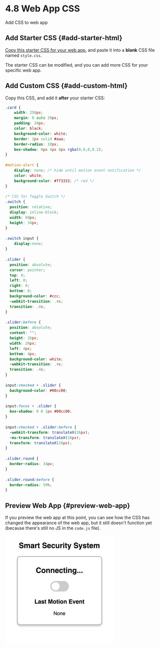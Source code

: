 # 4.8 Web App CSS

Add CSS to web app

## Add Starter CSS {#add-starter-html}

​[Copy this starter CSS for your web app](https://docs.idew.org/code-internet-of-things/references/web-app#css), and paste it into a **blank** CSS file named `style.css`.

The starter CSS can be modified, and you can add more CSS for your specific web app.

## Add Custom CSS {#add-custom-html}

Copy this CSS, and add it **after** your starter CSS:

```css
.card {
    width: 250px;
    margin: 0 auto 20px;
    padding: 10px;
    color: black;
    background-color: white;
    border: 2px solid #aaa;
    border-radius: 10px;
    box-shadow: 0px 4px 8px rgba(0,0,0,0.2);
}

#motion-alert {
    display: none; /* hide until motion event notification */
    color: white;
    background-color: #ff3333; /* red */
}

/* CSS for Toggle Switch */
.switch {
  position: relative;
  display: inline-block;
  width: 60px;
  height: 34px;
}

.switch input {
    display:none;
}

.slider {
  position: absolute;
  cursor: pointer;
  top: 0;
  left: 0;
  right: 0;
  bottom: 0;
  background-color: #ccc;
  -webkit-transition: .4s;
  transition: .4s;
}

.slider:before {
  position: absolute;
  content: "";
  height: 26px;
  width: 26px;
  left: 4px;
  bottom: 4px;
  background-color: white;
  -webkit-transition: .4s;
  transition: .4s;
}

input:checked + .slider {
  background-color: #00cc00;
}

input:focus + .slider {
  box-shadow: 0 0 1px #00cc00;
}

input:checked + .slider:before {
  -webkit-transform: translateX(26px);
  -ms-transform: translateX(26px);
  transform: translateX(26px);
}

.slider.round {
  border-radius: 34px;
}

.slider.round:before {
  border-radius: 50%;
}
```

## Preview Web App {#preview-web-app}

If you preview the web app at this point, you can see how the CSS has changed the appearance of the web app, but it still doesn't function yet \(because there's still no JS in the `code.js` file\).

![](../../.gitbook/assets/smart-security-web-app-css.jpg)

